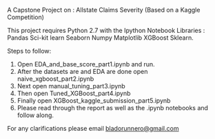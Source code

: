 A Capstone Project on : Allstate Claims Severity (Based on a Kaggle Competition)


This project requires Python 2.7 with the Ipython Notebook Libraries :
	Pandas
	Sci-kit learn
	Seaborn
	Numpy
	Matplotlib
	XGBoost
	Sklearn.



Steps to follow:

1. Open EDA_and_base_score_part1.ipynb and run.
2. After the datasets are and EDA are done open naive_xgboost_part2.ipynb
3. Next open manual_tuning_part3.ipynb
4. Then open Tuned_XGBoost_part4.ipynb
5. Finally open XGBoost_kaggle_submission_part5.ipynb
6. Please read through the report as well as the .ipynb notebooks and follow along.


For any clarifications please email bladorunnero@gmail.com
